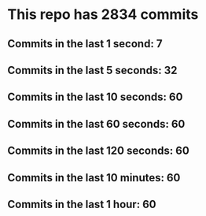 # This repo has 2834 commits

## Commits in the last 1 second: 7
## Commits in the last 5 seconds: 32
## Commits in the last 10 seconds: 60
## Commits in the last 60 seconds: 60
## Commits in the last 120 seconds: 60
## Commits in the last 10 minutes: 60
## Commits in the last 1 hour: 60
